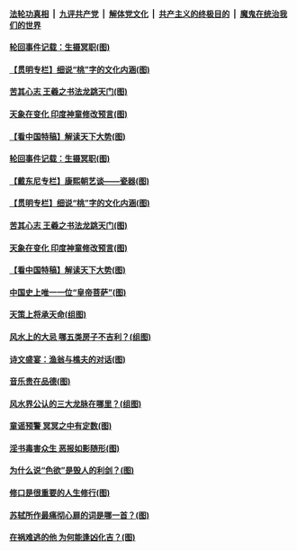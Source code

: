 

####  [法轮功真相](../../../../basic/blob/master/README.md?t=12200802) &nbsp;|&nbsp; [九评共产党](../../../../9ping.md/blob/master/README.md?t=12200802) &nbsp;|&nbsp; [解体党文化](../../../../jtdwh.md/blob/master/README.md?t=12200802)  &nbsp;|&nbsp; [共产主义的终极目的](../../../../gczydzjmd.md/blob/master/README.md?t=12200802) &nbsp;|&nbsp; [魔鬼在统治我们的世界](../../../../mgztzwmdsj.md/blob/master/README.md?t=12200802) 

#### [轮回事件记载：生摄冥职(图)](../pages/p7/955972.md?t=12200802) 


#### [【贯明专栏】细说“桃”字的文化内涵(图)](../pages/p7/955745.md?t=12200802) 

#### [苦其心志 王羲之书法龙跳天门(图)](../pages/p7/955838.md?t=12200802) 

#### [天象在变化 印度神童修改预言(图)](../pages/p7/954534.md?t=12200802) 

#### [【看中国特稿】解读天下大势(图)](../pages/p7/955732.md?t=12200802) 

#### [轮回事件记载：生摄冥职(图)](../pages/p7/955972.md?t=12200802) 

#### [【戴东尼专栏】康熙朝艺谈——瓷器(图)](../pages/p7/950810.md?t=12200802) 


#### [【贯明专栏】细说“桃”字的文化内涵(图)](../pages/p7/955745.md?t=12200802) 

#### [苦其心志 王羲之书法龙跳天门(图)](../pages/p7/955838.md?t=12200802) 

#### [天象在变化 印度神童修改预言(图)](../pages/p7/954534.md?t=12200802) 

#### [【看中国特稿】解读天下大势(图)](../pages/p7/955732.md?t=12200802) 

#### [中国史上唯一一位“皇帝菩萨”(图)](../pages/p7/955980.md?t=12200802) 

#### [天策上将承天命(组图)](../pages/p7/954303.md?t=12200802) 

#### [风水上的大忌 哪五类房子不吉利？(组图)](../pages/p7/955468.md?t=12200802) 

#### [诗文盛宴：渔翁与樵夫的对话(图)](../pages/p7/955739.md?t=12200802) 

#### [音乐贵在品德(图)](../pages/p7/955089.md?t=12200802) 

#### [风水界公认的三大龙脉在哪里？(组图)](../pages/p7/955465.md?t=12200802) 

#### [童谣预警 冥冥之中有定数(图)](../pages/p7/945047.md?t=12200802) 

#### [淫书毒害众生 恶报如影随形(图)](../pages/p7/955667.md?t=12200802) 

#### [为什么说“色欲”是毁人的利剑？(图)](../pages/p7/955637.md?t=12200802) 

#### [修口是很重要的人生修行(图)](../pages/p7/955463.md?t=12200802) 

#### [苏轼所作最痛彻心扉的词是哪一首？(图)](../pages/p7/955462.md?t=12200802) 


#### [在祸难逃的他 为何能逢凶化吉？(图)](../pages/p7/955554.md?t=12200802) 


